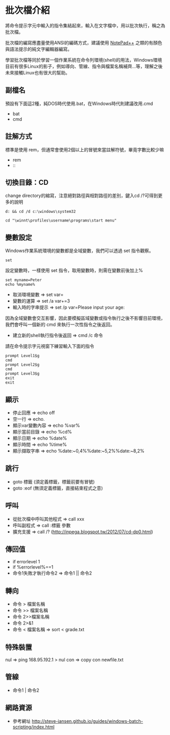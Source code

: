 # 批次檔介紹
將命令提示字元中輸入的指令集結起來，輸入在文字檔中，用以批次執行，稱之為批次檔。

批次檔的編寫應盡量使用ANSI的編碼方式，建議使用 [NotePad++](https://notepad-plus-plus.org/) 之類的有顏色與語法提示的純文字編輯器編寫。

學習批次檔等同於學習一個作業系統在命令列環境(shell)的用法，Windows環境目前有很多Linux的影子，例如導向、管線、指令與檔案名稱補齊...等，理解之後未來接觸Linux也有很大的幫助。


## 副檔名
預設有下面這2種，純DOS時代使用.bat，在Windows時代則建議改用.cmd
* bat
* cmd

## 註解方式
標準是使用 rem，但通常會使用2個以上的冒號來當註解符號，畢竟字數比較少嘛
* rem
* ::

## 切換目錄：CD
change directory的縮寫，注意絕對路徑與相對路徑的差別，鍵入cd /?可得到更多的說明
```
d: && cd /d c:\windows\system32
```
```
cd "\winnt\profiles\username\programs\start menu"
```

## 變數設定
Windows作業系統環境的變數都是全域變數，我們可以透過 set 指令觀察。
```
set
```

設定變數時，一樣使用 set 指令，取用變數時，則需在變數前後加上%
```
set myname=Peter
echo %myname%
```
* 取消環境變數 => set var=
* 變數的運算 => set /a var+=3
* 輸入時的字串提示 => set /p var=Please input your age:

因為全域變數會交互影響，因此要模擬區域變數或指令執行之後不影響目前環境，我們會呼叫一個新的 cmd 來執行一次性指令之後返回。

* 建立新的shell執行指令後返回 => cmd /c 命令

請在命令提示字元視窗下練習輸入下面的指令
```
prompt Level1$g
cmd
prompt Level2$g
cmd
prompt Level3$g
exit
exit
```

## 顯示
* 停止回應 => echo off
* 空一行 => echo.
* 顯示var變數內容 => echo %var%
* 顯示當前目錄 => echo %cd%
* 顯示日期 => echo %date%
* 顯示時間 => echo %time%
* 顯示擷取字串 => echo %date:~0,4%%date:~5,2%%date:~8,2%

## 跳行
* goto 標籤 (須定義標籤，標籤前要有冒號)
* goto :eof (無須定義標籤，直接結束程式之意)

## 呼叫
* 從批次檔中呼叫其他程式 => call xxx
* 呼叫副程式 => call :標籤 參數
* 擴充支援 => call /? (http://inpega.blogspot.tw/2012/07/cd-dp0.html)

## 傳回值
* if errorlevel 1
* if %errorlevel%==1
* 命令1失敗才執行命令2 => 命令1 || 命令2

## 轉向
* 命令 > 檔案名稱
* 命令 >> 檔案名稱
* 命令 2>>檔案名稱
* 命令 2>&1
* 命令 < 檔案名稱 => sort < grade.txt
 
## 特殊裝置
nul => ping 168.95.192.1 > nul
con => copy con newfile.txt

## 管線
* 命令1 | 命令2

## 網路資源
* 參考網址 http://steve-jansen.github.io/guides/windows-batch-scripting/index.html